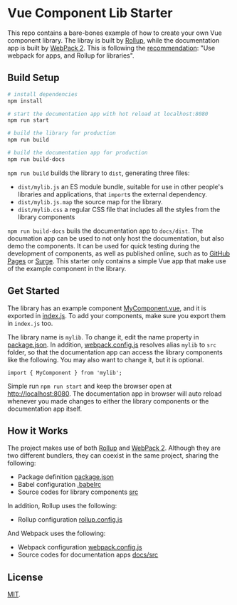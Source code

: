 # Vue Component Lib Starter

This repo contains a bare-bones example of how to create your own Vue component library. The libray is built by [Rollup](https://rollupjs.org/), while the documentation app is built by [WebPack 2](https://webpack.github.io/). This is following the [recommendation](https://medium.com/webpack/webpack-and-rollup-the-same-but-different-a41ad427058c): "Use webpack for apps, and Rollup for libraries".

## Build Setup

```bash
# install dependencies
npm install

# start the documentation app with hot reload at localhost:8080
npm run start

# build the library for production
npm run build

# build the documentation app for production
npm run build-docs
```

`npm run build` builds the library to `dist`, generating three files:

* `dist/mylib.js`
    an ES module bundle, suitable for use in other people's libraries and applications, that `import`s the external dependency. 
* `dist/mylib.js.map`
    the source map for the library. 
* `dist/mylib.css`
    a regular CSS file that includes all the styles from the library components

`npm run build-docs` buils the documentation app to `docs/dist`. The documation app can be used to not only host the documentation, but also demo the components. It can be used for quick testing during the development of components, as well as published online, such as to [GitHub Pages](https://pages.github.com/) or [Surge](https://surge.sh/). This starter only contains a simple Vue app that make use of the example component in the library.

## Get Started

The library has an example component [MyComponent.vue](src/components/MyComponent.vue), and it is exported in [index.js](src/index.js). To add your components, make sure you export them in `index.js` too.

The library name is `mylib`. To change it, edit the name property in [package.json](package.json). In addition, [webpack.config.js](webpack.config.js) resolves alias `mylib` to `src` folder, so that the documentation app can access the library components like the following. You may also want to change it, but it is optional.

```
import { MyComponent } from 'mylib';
```

Simple run `npm run start` and keep the browser open at [http://localhost:8080](http://localhost:8080). The documentation app in browser will auto reload whenever you made changes to either the library components or the documentation app itself.

## How it Works

The project makes use of both [Rollup](https://rollupjs.org/) and [WebPack 2](https://webpack.github.io/). Although they are two different bundlers, they can coexist in the same project, sharing the following:

- Package definition [package.json](package.json)
- Babel configuration [.babelrc](.babelrc)
- Source codes for library components [src](src)

In addition, Rollup uses the following:

- Rollup configuration [rollup.config.js](rollup.config.js)

And Webpack uses the following:

- Webpack configuration [webpack.config.js](webpack.config.js)
- Source codes for documentation apps [docs/src](docs/src)

## License

[MIT](LICENSE).
